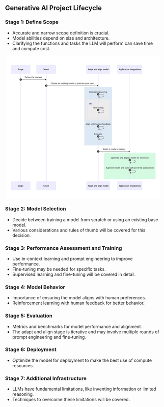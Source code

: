 ## Generative AI Project Lifecycle


### Stage 1: Define Scope

- Accurate and narrow scope definition is crucial.
- Model abilities depend on size and architecture.
- Clarifying the functions and tasks the LLM will perform can save time and compute cost.

![Sequence diagramm](./images/sequence_diagram.png)

### Stage 2: Model Selection

- Decide between training a model from scratch or using an existing base model.
- Various considerations and rules of thumb will be covered for this decision.

### Stage 3: Performance Assessment and Training

- Use in-context learning and prompt engineering to improve performance.
- Fine-tuning may be needed for specific tasks.
- Supervised learning and fine-tuning will be covered in detail.

### Stage 4: Model Behavior

- Importance of ensuring the model aligns with human preferences.
- Reinforcement learning with human feedback for better behavior.

### Stage 5: Evaluation

- Metrics and benchmarks for model performance and alignment.
- The adapt and align stage is iterative and may involve multiple rounds of prompt engineering and fine-tuning.

### Stage 6: Deployment

- Optimize the model for deployment to make the best use of compute resources.

### Stage 7: Additional Infrastructure

- LLMs have fundamental limitations, like inventing information or limited reasoning.
- Techniques to overcome these limitations will be covered.

